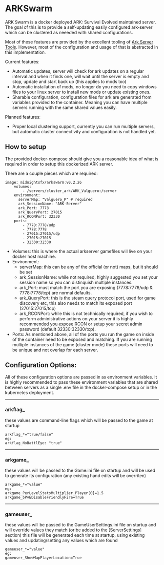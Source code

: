# ARKSwarm
ARK Swarm is a docker deployed ARK: Survival Evolved maintained server. The goal of this is to provide a self-updating easily configured ark-server which can be clustered as neeeded with shared configurations.

Most of these features are provided by the excellent tooling of [Ark Server Tools](https://github.com/FezVrasta/ark-server-tools). However, most of the configuration and usage of that is abstracted in this implementation.

Current features:
- Automatic updates, server will check for ark updates on a regular interval and when it finds one, will wait until the server is empty and stop, update and start back up (this applies to mods too)
- Automatic installation of mods, no longer do you need to copy windows files to your linux server to install new mods or update existing ones.
- Sharable configuration, configuration files for ark are generated from variables provided to the container. Meaning you can have multiple servers running with the same shared values easily.

Planned features:
- Proper local clustering support, currently you can run multiple servers, but automatic cluster connectivity and configuration is not handled yet.


## How to setup

The provided docker-compose should give you a reasonable idea of what is required in order to setup this dockerized ARK server.

There are a couple pieces which are required:

```
image: midnightsfx/arkswarm:v0.2.26
    volumes:
        - /servers/cluster_ark/ARK_Valguero:/server
    environment:
      serverMap: "Valguero_P" # required
      ark_SessionName: "ARK-Server"
      ark_Port: 7778
      ark_QueryPort: 27015
      ark_RCONPort: 32330
    ports:
        - 7778:7778/udp
        - 7778:7778
        - 27015:27015/udp
        - 27015:27015
        - 32330:32330
```

- Volumes: this is where the actual arkserver gamefiles will live on your docker host machine.
- Environment: 
    - serverMap: this can be any of the official (or not) maps, but it should be set
    - ark_SessionName: while not required, highly suggested you set your session name so you can distinquish multiple instances.
    - ark_Port: must match the port you are exposing (7778:7778/udp & 7778:7778/tcp) are normal defaults.
    - ark_QueryPort: this is the steam query protocol port, used for game discovery etc, this also needs to match its exposed port (27015:27015/tcp)
    - ark_RCONPort: while this is not technically required, if you wish to perform administrative actions on your server it is highly recommended you expose RCON or setup your secret admin password (default 32330:32330/tcp).
- Ports: As mentioned above, all of the ports you run the game on inside of the container need to be exposed and matching. If you are running multiple instances of the game (cluster mode) these ports will need to be unique and not overlap for each server.


## Configuration Options:

All of these configuration options are passed in as environment variables. It is highly recommended to pass these environment variables that are shared between servers as a single .env file in the docker-compose setup or in the kubernetes deployment.

---
### arkflag_ 
these values are command-line flags which will be passed to the game at startup
```
arkflag_*="true/false"
eg:  
arkflag_NoBattlEye: "true"
```
---
### arkgame_
these values will be passed to the Game.ini file on startup and will be used to generate its configuration (any existing hand edits will be overriten)
```
arkgame_*="value"
eg: 
arkgame_PerLevelStatsMultiplier_Player[0]=1.5
arkgame_bPvEDisableFriendlyFire=True
```
---
### gameuser_
these values will be passed to the GameUserSettings.ini file on startup and will override values they match (or be added to the [ServerSettings] section) this file will be generated each time at startup, using existing values and updating/setting any values which are found

```
gameuser_*="value"
eg:
gameuser_ShowMapPlayerLocation=True
```
